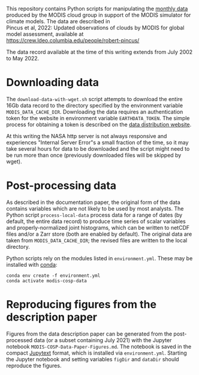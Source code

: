 This repository contains Python scripts for manipulating the 
[monthly data](https://ladsweb.modaps.eosdis.nasa.gov/missions-and-measurements/products/MCD06COSP_M3_MODIS) produced 
by the MODIS cloud group in support of the MODIS simulator for climate models. The data are described in  
Pincus et al, 2022: Updated observations of clouds by MODIS for global model assessment, available at 
https://crew.ldeo.columbia.edu/people/robert-pincus/

The data record available at the time of this writing extends from July 2002 to May 2022. 

# Downloading data

The `download-data-with-wget.sh` script attempts to download the entire 16Gb data record to the 
directory specified by the environment variable `MODIS_DATA_CACHE_DIR`. Downloading the data
requires an authentication token for the website in environment variable `EARTHDATA_TOKEN`. 
The simple process for obtaining a token is described on the 
[data distribution website](https://ladsweb.modaps.eosdis.nasa.gov/learn/download-files-using-laads-daac-tokens/). 

At this writing the NASA http server is not always responsive and experiences "Internal Server Error"s a 
small fraction of the time, so it may take several hours for data to be downloaded and the script might need 
to be run more than once (previously downloaded files will be skipped by wget). 

# Post-processing data

As described in the documentation paper, the original form of the data contains variables which 
are not likely to be used by most analysts. The Python script `process-local-data` process data 
for a range of dates (by default, the entire data record) to produce time series of scalar variables 
and properly-normalized joint histograms, which can be written to netCDF files and/or a Zarr store 
(both are enabled by default). The original data are taken from `MODIS_DATA_CACHE_DIR`; the revised 
files are written to the local directory. 

Python scripts rely on the modules listed in `environment.yml`. These may be installed with 
[conda](https://docs.conda.io/): 
```
conda env create -f environment.yml
conda activate modis-cosp-data
``` 

# Reproducing figures from the description paper

Figures from the data description paper can be generated from the post-processed data 
(or a subset containing July 2021) with the Jupyter notebook `MODIS-COSP-Data-Paper-Figures.md`. 
The notebook is saved in the compact [Jupytext](https://jupytext.readthedocs.io) format, which 
is installed via `environment.yml`. Starting the Jupyter notebook and setting variables 
`figDir` and `dataDir` should reproduce the figures. 